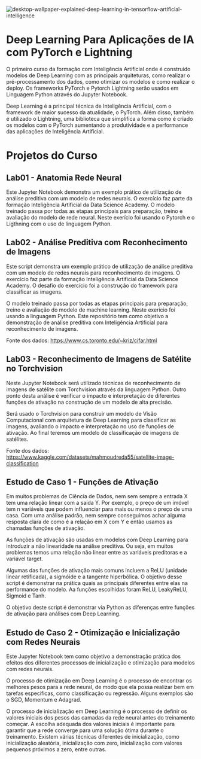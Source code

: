 ![desktop-wallpaper-explained-deep-learning-in-tensorflow-artificial-intelligence](https://user-images.githubusercontent.com/91103250/231323947-143a2057-c83f-4438-8e6a-7171768dd9fd.png)

# Deep Learning Para Aplicações de IA com PyTorch e Lightning
O primeiro curso da formação com Inteligência Artificial onde é construído modelos de Deep Learning com as principais arquiteturas, como realizar o pré-processamento dos dados, como otimizar os modelos e como realizar o deploy. Os frameworks PyTorch e Pytorch Lightning serão usados em Linguagem Python através do Jupyter Notebook.

Deep Learning é a principal técnica de Inteligência Artificial, com o framework de maior sucesso da atualidade, o PyTorch. Além disso, também é utilizado o Lightning, uma biblioteca que simplifica a forma como é criado os modelos com o PyTorch aumentando a produtividade e a performance das aplicações de Inteligência Artificial.

# Projetos do Curso
## Lab01 - Anatomia Rede Neural
Este Jupyter Notebook demonstra um exemplo prático de utilização de análise preditiva com um modelo de redes neurais. O exercício faz parte da formação Inteligência Artificial da Data Science Academy. O modelo treinado passa por todas as etapas principais para preparação, treino e avaliação do modelo de rede neural. Neste exerício foi usando o Pytorch e o Ligthning com o uso de linguagem Python.


## Lab02 - Análise Preditiva com Reconhecimento de Imagens
Este script demonstra um exemplo prático de utilização de análise preditiva com um modelo de redes neurais para reconhecimento de imagens. O exercício faz parte da formação Inteligência Artificial da Data Science Academy. O desafio do exercício foi a construção do framework para classificar as imagens.

O modelo treinado passa por todas as etapas principais para preparação, treino e avaliação do modelo de machine learning. Neste exerício foi usando a linguagem Python. Este repositório tem como objetivo a demonstração de análise preditiva com Inteligência Artificial para reconhecimento de imagens.

Fonte dos dados: https://www.cs.toronto.edu/~kriz/cifar.html

## Lab03 - Reconhecimento de Imagens de Satélite no Torchvision
Neste Jupyter Notebook será utilizado técnicas de reconhecimento de imagens de satélite com Torchvision através da linguagem Python. Outro ponto desta análise é verificar o impacto e interpretação de diferentes funções de ativação na construção de um modelo de alta precisão.

Será usado o Torchvision para construir um modelo de Visão Computacional com arquitetura de Deep Learning para classificar as imagens, avaliando o impacto e interpretação no uso de funções de ativação. Ao final teremos um modelo de classificação de imagens de satélites.

Fonte dos dados: https://www.kaggle.com/datasets/mahmoudreda55/satellite-image-classification

## Estudo de Caso 1 - Funções de Ativação
Em muitos problemas de Ciência de Dados, nem sem sempre a entrada X tem uma relação linear com a saída Y. Por exemplo, o preço de um imóvel tem n variáveis que podem influenciar para mais ou menos o preço de uma casa. Com uma análise padrão, nem sempre conseguimos achar alguma resposta clara de como é a relação em X com Y e então usamos as chamadas funções de ativação.

As funções de ativação são usadas em modelos com Deep Learning para introduzir a não linearidade na análise preditiva. Ou seja, em muitos problemas temos uma relação não linear entre as variáveis preditoras e a variável target.

Algumas das funções de ativação mais comuns incluem a ReLU (unidade linear retificada), a sigmóide e a tangente hiperbólica. O objetivo desse script é demonstrar na prática quais as principais diferentes entre elas na performance do modelo. Aa funções escolhidas foram ReLU, LeakyReLU, Sigmoid e Tanh.

O objetivo deste script é demonstrar via Python as diferenças entre funções de ativação para análises com Deep Learning.

## Estudo de Caso 2 - Otimização e Inicialização com Redes Neurais
Este Jupyter Notebook tem como objetivo a demonstração prática dos efeitos dos diferentes processos de inicialização e otimização para modelos com redes neurais.

O processo de otimização em Deep Learning é o processo de encontrar os melhores pesos para a rede neural, de modo que ela possa realizar bem em tarefas específicas, como classificação ou regressão. Alguns exemplos são o SGD, Momentum e Adagrad.

O processo de inicialização em Deep Learning é o processo de definir os valores iniciais dos pesos das camadas da rede neural antes do treinamento começar. A escolha adequada dos valores iniciais é importante para garantir que a rede converge para uma solução ótima durante o treinamento. Existem várias técnicas diferentes de inicialização, como inicialização aleatória, inicialização com zero, inicialização com valores pequenos próximos a zero, entre outras.
